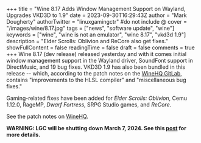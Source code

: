 +++
title = "Wine 8.17 Adds Window Management Support on Wayland, Upgrades VKD3D to 1.9"
date = 2023-09-30T16:29:43Z
author = "Mark Dougherty"
authorTwitter = "linuxgamingctr" #do not include @
cover = "/images/wine/8.17.jpg"
tags = ["news", "software update", "wine"]
keywords = ["wine", "wine is not an emulator", "wine 8.17", "vkd3d 1.9"]
description = "Elder Scrolls: Oblivion and ReCore also get fixes."
showFullContent = false
readingTime = false
draft = false
comments = true
+++
Wine 8.17 (dev release) released yesterday and with it comes initial window management support in the Wayland driver, SoundFont support in DirectMusic, and 19 bug fixes. VKD3D 1.9 has also been bundled in this release -- which, according to the patch notes on the [WineHQ GitLab](https://gitlab.winehq.org/wine/vkd3d/-/releases/vkd3d-1.9), contains "improvements to the HLSL compiler" and "miscellaneous bug fixes."

Gaming-related fixes have been added for *Elder Scrolls: Oblivion*, Cemu 1.12.0, RageMP, *Dwarf Fortress*, SRPG Studio games, and *ReCore*.

See the patch notes on [WineHQ](https://www.winehq.org//announce/8.17).

**WARNING: LGC will be shutting down March 7, 2024. See this [post](https://linuxgamingcentral.com/posts/the-end-of-lgc/) for more details.**
